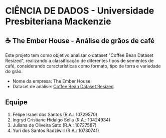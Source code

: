 # CIÊNCIA DE DADOS - Universidade Presbiteriana Mackenzie

## ☕ The Ember House - Análise de grãos de café 
Este projeto tem como objetivo analisar o dataset "Coffee Bean Dataset Resized", realizando a classificação de diferentes tipos de sementes de café, considerando características como formato, tipo de torra e variedade do grão.

* Nome da empresa: The Ember House
* Dataset de análise: [Coffee Bean Dataset Resized](https://www.kaggle.com/datasets/gpiosenka/coffee-bean-dataset-resized-224-x-224)  


## Equipe
1) Felipe Israel dos Santos (R.A.: 10729570)
2) Ingryd Cristiane Hidalgo Sella (R.A.: 10424934)
3) Juliana de Oliveira Sato (R.A.: 10727587)
4) Yuri dos Santos Radziwill (R.A.: 10730741)
